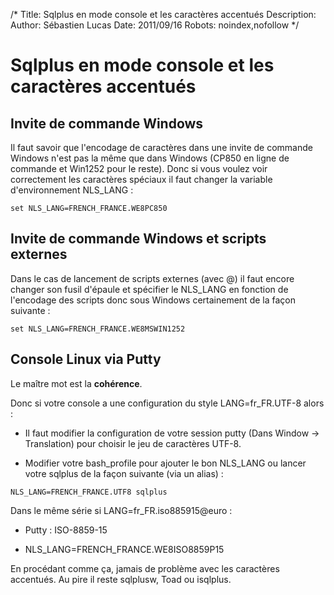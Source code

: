 /*
Title: Sqlplus en mode console et les caractères accentués
Description: 
Author: Sébastien Lucas
Date: 2011/09/16
Robots: noindex,nofollow
*/
# Sqlplus en mode console et les caractères accentués

## Invite de commande Windows
Il faut savoir que l'encodage de caractères dans une invite de commande Windows n'est pas la même que dans Windows (CP850 en ligne de commande et Win1252 pour le reste). Donc si vous voulez voir correctement les caractères spéciaux il faut changer la variable d'environnement NLS_LANG : 
```
set NLS_LANG=FRENCH_FRANCE.WE8PC850
```
## Invite de commande Windows et scripts externes

Dans le cas de lancement de scripts externes (avec @) il faut encore changer son fusil d'épaule et spécifier le NLS_LANG en fonction de l'encodage des scripts donc sous Windows certainement de la façon suivante :
```
set NLS_LANG=FRENCH_FRANCE.WE8MSWIN1252
```
## Console Linux via Putty

Le maître mot est la **cohérence**.

Donc si votre console a une configuration du style LANG=fr_FR.UTF-8 alors :

*	Il faut modifier la configuration de votre session putty (Dans Window -> Translation) pour choisir le jeu de caractères UTF-8.

*	Modifier votre bash_profile pour ajouter le bon NLS_LANG ou lancer votre sqlplus de la façon suivante (via un alias) : 
```
NLS_LANG=FRENCH_FRANCE.UTF8 sqlplus
```

Dans le même série si LANG=fr_FR.iso885915@euro : 

*	Putty : ISO-8859-15

*	NLS_LANG=FRENCH_FRANCE.WE8ISO8859P15

En procédant comme ça, jamais de problème avec les caractères accentués. Au pire il reste sqlplusw, Toad ou isqlplus.







